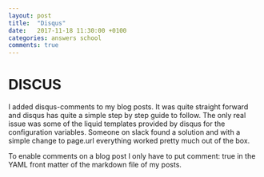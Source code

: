 ```yaml
---
layout: post
title:  "Disqus"
date:   2017-11-18 11:30:00 +0100
categories: answers school
comments: true
---
```

# DISCUS
I added disqus-comments to my blog posts. It was quite straight forward and disqus has quite a simple step by step guide to follow. The only real issue was some of the liquid templates provided by disqus for the configuration variables. Someone on slack found a solution and with a simple change to page.url everything worked pretty much out of the box.   

To enable comments on a blog post I only have to put  comment: true in the YAML front matter of the markdown file of my posts.
